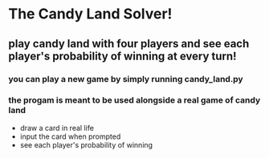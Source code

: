 # The Candy Land Solver!
## play candy land with four players and see each player's probability of winning at every turn!
### you can play a new game by simply running candy_land.py
### the progam is meant to be used alongside a real game of candy land
- draw a card in real life
- input the card when prompted
- see each player's probability of winning